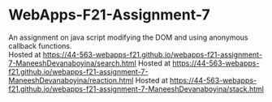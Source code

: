 # WebApps-F21-Assignment-7
An assignment on java script modifying the DOM and using anonymous callback functions.<br>
Hosted at <https://44-563-webapps-f21.github.io/webapps-f21-assignment-7-ManeeshDevanaboyina/search.html>
Hosted at <https://44-563-webapps-f21.github.io/webapps-f21-assignment-7-ManeeshDevanaboyina/reaction.html>
Hosted at <https://44-563-webapps-f21.github.io/webapps-f21-assignment-7-ManeeshDevanaboyina/stack.html>


